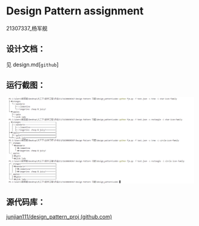 # Design Pattern assignment

21307337_杨军舰

## 设计文档：

见 design.md[`github`]

## 运行截图：

![1718194673473](image/README/1718194673473.png)

## 源代码库：

[junjian111/design_pattern_proj (github.com)](https://github.com/junjian111/design_pattern_proj)

